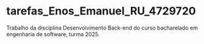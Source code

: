 # tarefas_Enos_Emanuel_RU_4729720
Trabalho da disciplina Desenvolvimento Back-end do curso bacharelado em engenharia de software, turma 2025.
